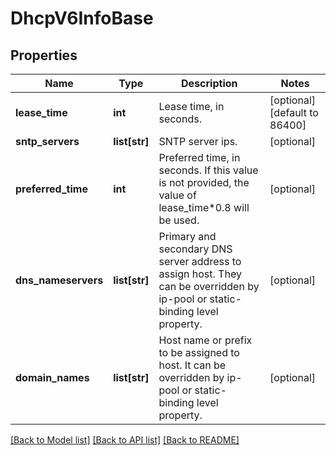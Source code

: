 # DhcpV6InfoBase

## Properties
Name | Type | Description | Notes
------------ | ------------- | ------------- | -------------
**lease_time** | **int** | Lease time, in seconds. | [optional] [default to 86400]
**sntp_servers** | **list[str]** | SNTP server ips. | [optional] 
**preferred_time** | **int** | Preferred time, in seconds. If this value is not provided, the value of lease_time*0.8 will be used.  | [optional] 
**dns_nameservers** | **list[str]** | Primary and secondary DNS server address to assign host. They can be overridden by ip-pool or static-binding level property.  | [optional] 
**domain_names** | **list[str]** | Host name or prefix to be assigned to host. It can be overridden by ip-pool or static-binding level property.  | [optional] 

[[Back to Model list]](../README.md#documentation-for-models) [[Back to API list]](../README.md#documentation-for-api-endpoints) [[Back to README]](../README.md)

